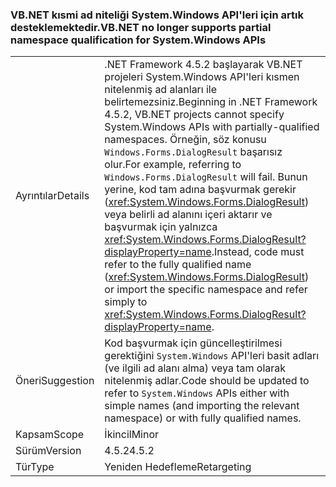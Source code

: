 ### <a name="vbnet-no-longer-supports-partial-namespace-qualification-for-systemwindows-apis"></a><span data-ttu-id="e5799-101">VB.NET kısmi ad niteliği System.Windows API'leri için artık desteklemektedir.</span><span class="sxs-lookup"><span data-stu-id="e5799-101">VB.NET no longer supports partial namespace qualification for System.Windows APIs</span></span>

|   |   |
|---|---|
|<span data-ttu-id="e5799-102">Ayrıntılar</span><span class="sxs-lookup"><span data-stu-id="e5799-102">Details</span></span>|<span data-ttu-id="e5799-103">.NET Framework 4.5.2 başlayarak VB.NET projeleri System.Windows API'leri kısmen nitelenmiş ad alanları ile belirtemezsiniz.</span><span class="sxs-lookup"><span data-stu-id="e5799-103">Beginning in .NET Framework 4.5.2, VB.NET projects cannot specify System.Windows APIs with partially-qualified namespaces.</span></span> <span data-ttu-id="e5799-104">Örneğin, söz konusu <code>Windows.Forms.DialogResult</code> başarısız olur.</span><span class="sxs-lookup"><span data-stu-id="e5799-104">For example, referring to <code>Windows.Forms.DialogResult</code> will fail.</span></span> <span data-ttu-id="e5799-105">Bunun yerine, kod tam adına başvurmak gerekir (<xref:System.Windows.Forms.DialogResult>) veya belirli ad alanını içeri aktarır ve başvurmak için yalnızca <xref:System.Windows.Forms.DialogResult?displayProperty=name>.</span><span class="sxs-lookup"><span data-stu-id="e5799-105">Instead, code must refer to the fully qualified name (<xref:System.Windows.Forms.DialogResult>) or import the specific namespace and refer simply to <xref:System.Windows.Forms.DialogResult?displayProperty=name>.</span></span>|
|<span data-ttu-id="e5799-106">Öneri</span><span class="sxs-lookup"><span data-stu-id="e5799-106">Suggestion</span></span>|<span data-ttu-id="e5799-107">Kod başvurmak için güncelleştirilmesi gerektiğini <code>System.Windows</code> API'leri basit adları (ve ilgili ad alanı alma) veya tam olarak nitelenmiş adlar.</span><span class="sxs-lookup"><span data-stu-id="e5799-107">Code should be updated to refer to <code>System.Windows</code> APIs either with simple names (and importing the relevant namespace) or with fully qualified names.</span></span>|
|<span data-ttu-id="e5799-108">Kapsam</span><span class="sxs-lookup"><span data-stu-id="e5799-108">Scope</span></span>|<span data-ttu-id="e5799-109">İkincil</span><span class="sxs-lookup"><span data-stu-id="e5799-109">Minor</span></span>|
|<span data-ttu-id="e5799-110">Sürüm</span><span class="sxs-lookup"><span data-stu-id="e5799-110">Version</span></span>|<span data-ttu-id="e5799-111">4.5.2</span><span class="sxs-lookup"><span data-stu-id="e5799-111">4.5.2</span></span>|
|<span data-ttu-id="e5799-112">Tür</span><span class="sxs-lookup"><span data-stu-id="e5799-112">Type</span></span>|<span data-ttu-id="e5799-113">Yeniden Hedefleme</span><span class="sxs-lookup"><span data-stu-id="e5799-113">Retargeting</span></span>|

